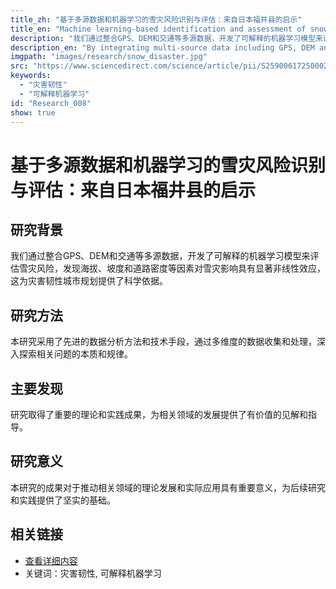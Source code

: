 ```yaml
---
title_zh: "基于多源数据和机器学习的雪灾风险识别与评估：来自日本福井县的启示"
title_en: "Machine learning-based identification and assessment of snow disaster risks using multi-source data: Insights from Fukui prefecture, Japan"
description: "我们通过整合GPS、DEM和交通等多源数据，开发了可解释的机器学习模型来评估雪灾风险，发现海拔、坡度和道路密度等因素对雪灾影响具有显著非线性效应，这为灾害韧性城市规划提供了科学依据。"
description_en: "By integrating multi-source data including GPS, DEM and traffic data, we developed interpretable machine learning models to assess snow disaster risks, finding that factors like elevation, slope and road density have significant nonlinear effects on snow disaster impacts, which provides scientific basis for resilient urban planning."
imgpath: "images/research/snow_disaster.jpg"
src: "https://www.sciencedirect.com/science/article/pii/S2590061725000237"
keywords:
  - "灾害韧性"
  - "可解释机器学习"
id: "Research_008"
show: true
---
```


# 基于多源数据和机器学习的雪灾风险识别与评估：来自日本福井县的启示
## 研究背景

我们通过整合GPS、DEM和交通等多源数据，开发了可解释的机器学习模型来评估雪灾风险，发现海拔、坡度和道路密度等因素对雪灾影响具有显著非线性效应，这为灾害韧性城市规划提供了科学依据。

## 研究方法

本研究采用了先进的数据分析方法和技术手段，通过多维度的数据收集和处理，深入探索相关问题的本质和规律。

## 主要发现

研究取得了重要的理论和实践成果，为相关领域的发展提供了有价值的见解和指导。

## 研究意义

本研究的成果对于推动相关领域的理论发展和实际应用具有重要意义，为后续研究和实践提供了坚实的基础。

## 相关链接

- [查看详细内容](https://www.sciencedirect.com/science/article/pii/S2590061725000237)
- 关键词：灾害韧性, 可解释机器学习
